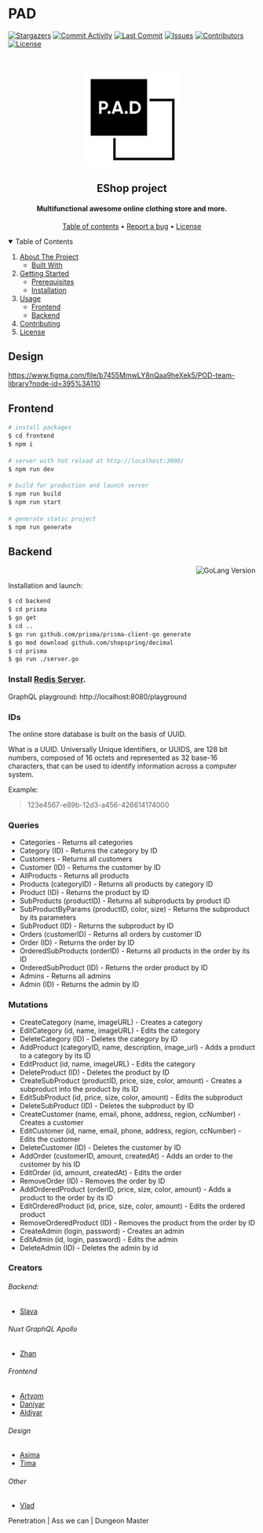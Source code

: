 # PAD 
[![Stargazers][stars-shield]][stars-url]
[![Commit Activity][commits-shield]][commits-url]
[![Last Commit][last-commit-shield]][last-commit-url]
[![Issues][issues-shield]][issues-url]
[![Contributors][contributors-shield]][contributors-url]
[![License][license-shield]][license-url]

<br />
<p align="center">
  <a href="https://github.com/ITScoiatael/PAD">
    <img src="images/logo.png" width="196" height="196" alt="PAD Logo">
  </a>

  <h2 align="center">EShop project</h2>
</p>
<h4 align="center">Multifunctional awesome online clothing store and more.</h4>

<p align="center">
  <a href="#">Table of contents</a> •
  <a href="https://github.com/ITScoiatael/PAD/issues">Report a bug</a> •
  <a href="#license">License</a>
</p>

<details open="open">
  <summary>Table of Contents</summary>
  <ol>
    <li>
      <a href="#about-the-project">About The Project</a>
      <ul>
        <li><a href="#built-with">Built With</a></li>
      </ul>
    </li>
    <li>
      <a href="#getting-started">Getting Started</a>
      <ul>
        <li><a href="#prerequisites">Prerequisites</a></li>
        <li><a href="#installation">Installation</a></li>
      </ul>
    </li>
    <li>
        <a href="#usage">Usage</a>
        <ul>
        <li><a href="#frontend">Frontend</a></li>
        <li><a href="#backend">Backend</a></li>
      </ul>
    </li>
    <li><a href="#contributing">Contributing</a></li>
    <li><a href="#license">License</a></li>
  </ol>
</details>

## Design
https://www.figma.com/file/b7455MmwLY8nQaa9heXek5/POD-team-library?node-id=395%3A110

## Frontend

```bash
# install packages
$ cd frontend
$ npm i

# server with hot reload at http://localhost:3000/
$ npm run dev

# build for production and launch server
$ npm run build
$ npm run start

# generate static project
$ npm run generate
```


## Backend 

<img align="right" src="https://img.shields.io/github/go-mod/go-version/ITScoiatael/PAD/main?filename=backend%2Fgo.mod&style=for-the-badge" alt="GoLang Version">
<br>

Installation and launch:
```bash
$ cd backend
$ cd prisma
$ go get
$ cd ..
$ go run github.com/prisma/prisma-client-go generate
$ go mod download github.com/shopspring/decimal
$ cd prisma
$ go run ./server.go
```
### Install [Redis Server](https://github.com/microsoftarchive/redis/releases/tag/win-3.0.504).

GraphQL playground:
http://localhost:8080/playground

### IDs
The online store database is built on the basis of UUID.

What is a UUID. Universally Unique Identifiers, or UUIDS, are 128 bit numbers, composed of 16 octets and represented as 32 base-16 characters, that can be used to identify information across a computer system. 

Example:
> 123e4567-e89b-12d3-a456-426614174000

### Queries
- Categories - Returns all categories
- Category (ID) - Returns the category by ID
- Customers - Returns all customers
- Customer (ID) - Returns the customer by ID
- AllProducts - Returns all products
- Products (categoryID) - Returns all products by category ID
- Product (ID) - Returns the product by ID
- SubProducts (productID) - Returns all subproducts by product ID
- SubProductByParams (productID, color, size) - Returns the subproduct by its parameters
- SubProduct (ID) - Returns the subproduct by ID
- Orders (customerID) - Returns all orders by customer ID
- Order (ID) - Returns the order by ID
- OrderedSubProducts (orderID) - Returns all products in the order by its ID
- OrderedSubProduct (ID) - Returns the order product by ID
- Admins - Returns all admins
- Admin (ID) - Returns the admin by ID

### Mutations
- CreateCategory (name, imageURL) - Creates a category
- EditCategory (id, name, imageURL) - Edits the category
- DeleteCategory (ID) - Deletes the category by ID
- AddProduct (categoryID, name, description, image_url) - Adds a product to a category by its ID
- EditProduct (id, name, imageURL) - Edits the category
- DeleteProduct (ID) - Deletes the product by ID
- CreateSubProduct (productID, price, size, color, amount) - Creates a subproduct into the product by its ID
- EditSubProduct (id, price, size, color, amount) - Edits the subproduct
- DeleteSubProduct (ID) - Deletes the subproduct by ID
- CreateCustomer (name, email, phone, address, region, ccNumber) - Creates a customer
- EditCustomer (id, name, email, phone, address, region, ccNumber) - Edits the customer
- DeleteCustomer (ID) - Deletes the customer by ID
- AddOrder (customerID, amount, createdAt) - Adds an order to the customer by his ID
- EditOrder (id, amount, createdAt) - Edits the order
- RemoveOrder (ID) - Removes the order by ID
- AddOrderedProduct (orderID, price, size, color, amount) - Adds a product to the order by its ID
- EditOrderedProduct (id, price, size, color, amount) - Edits the ordered product
- RemoveOrderedProduct (ID) - Removes the product from the order by ID
- CreateAdmin (login, password) - Creates an admin
- EditAdmin (id, login, password) - Edits the admin
- DeleteAdmin (ID) - Deletes the admin by id


### Creators
###### Backend:
- [Slava](https://github.com/Wedyarit)

###### Nuxt GraphQL Apollo
- [Zhan](https://github.com/Vafailis)

###### Frontend
- [Artyom](https://github.com/ket02jfu)
- [Daniyar](https://github.com/DanikBruh)
- [Aldiyar](https://github.com/AldiyarSergazy)

###### Design
- [Asima](https://github.com/AsiyaBl)
- [Tima](https://github.com/Hicfok)

###### Other
- [Vlad](https://github.com/MiyRon-Code)

Penetration | Ass we can | Dungeon Master


[contributors-shield]: https://img.shields.io/github/contributors/ITScoiatael/PAD.svg?style=for-the-badge
[contributors-url]: https://github.com/ITScoiatael/PAD/graphs/contributors
[stars-shield]: https://img.shields.io/github/stars/ITScoiatael/PAD.svg?style=for-the-badge
[stars-url]: https://github.com/ITScoiatael/PAD/stargazers
[commits-shield]: https://img.shields.io/github/commit-activity/m/ITScoiatael/PAD?style=for-the-badge
[commits-url]: https://github.com/ITScoiatael/PAD/commits/main
[last-commit-shield]: https://img.shields.io/github/last-commit/ITScoiatael/PAD?style=for-the-badge
[last-commit-url]: https://github.com/ITScoiatael/PAD/commits/main
[issues-shield]: https://img.shields.io/github/issues/ITScoiatael/PAD.svg?style=for-the-badge
[issues-url]: https://github.com/ITScoiatael/PAD/issues
[license-shield]: https://img.shields.io/github/license/ITScoiatael/PAD.svg?style=for-the-badge
[license-url]: https://github.com/ITScoiatael/PAD/blob/master/LICENSE.txt
